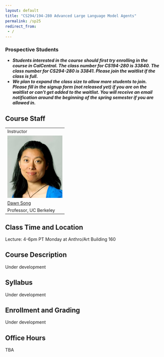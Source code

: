 ```yaml
---
layout: default
title: "CS294/194-280 Advanced Large Language Model Agents"
permalink: /sp25
redirect_from:
 - /
---
```


### Prospective Students

- ***Students interested in the course should first try enrolling in the course in CalCentral. The class number for CS194-280 is 33840. The class number for CS294-280 is 33841. Please join the waitlist if the class is full.***
- ***We plan to expand the class size to allow more students to join. Please fill in the signup form (not released yet) if you are on the waitlist or can't get added to the waitlist. You will receive an email notification around the beginning of the spring semester if you are allowed in.***

## Course Staff

<table>
<tbody>
<tr>
<td>Instructor</td>
</tr>
<tr>
<td><img src="assets/dawn-berkeley.jpg" height=200/></td>
</tr>
<tr>
<td><a href="https://people.eecs.berkeley.edu/~dawnsong/">Dawn Song</a></td>
</tr>
<tr>
<td>Professor, UC Berkeley</td>
</tr>
</tbody>
</table>

## Class Time and Location

Lecture: 4-6pm PT Monday at Anthro/Art Building 160

## Course Description

Under development

## Syllabus

Under development


## Enrollment and Grading

Under development

## Office Hours

TBA
